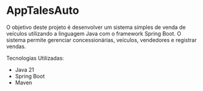 # AppTalesAuto #

O objetivo deste projeto é desenvolver um sistema simples de venda de veículos utilizando a linguagem Java com o framework Spring Boot. O sistema permite gerenciar concessionárias, veículos, vendedores e registrar vendas.

Tecnologias Utilizadas:
* Java 21
* Spring Boot
* Maven  
 
